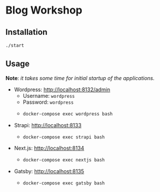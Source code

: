 # Blog Workshop

## Installation

```sh
./start
```

## Usage

**Note**: *it takes some time for initial startup of the applications.*

- Wordpress: [http://localhost:8132/admin](http://localhost:8132/admin)
  - Username: `wordpress`
  - Password: `wordpress`
  - ```sh
    docker-compose exec wordpress bash
    ```
- Strapi: [http://localhost:8133](http://localhost:8133)
  - ```sh
    docker-compose exec strapi bash
    ```
- Next.js: [http://localhost:8134](http://localhost:8134)
  - ```sh
    docker-compose exec nextjs bash
    ```
- Gatsby: [http://localhost:8135](http://localhost:8135)
  - ```sh
    docker-compose exec gatsby bash
    ```
